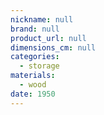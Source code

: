 ```yaml
---
nickname: null
brand: null
product_url: null
dimensions_cm: null
categories:
  - storage
materials:
  - wood
date: 1950
---
```



